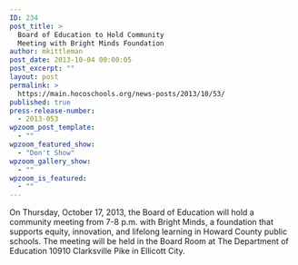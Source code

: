 ```yaml
---
ID: 234
post_title: >
  Board of Education to Hold Community
  Meeting with Bright Minds Foundation
author: mkittleman
post_date: 2013-10-04 00:00:05
post_excerpt: ""
layout: post
permalink: >
  https://main.hocoschools.org/news-posts/2013/10/53/
published: true
press-release-number:
  - 2013-053
wpzoom_post_template:
  - ""
wpzoom_featured_show:
  - "Don't Show"
wpzoom_gallery_show:
  - ""
wpzoom_is_featured:
  - ""
---
```

On Thursday, October 17, 2013, the Board of Education will hold a community meeting from 7-8 p.m. with Bright Minds, a foundation that supports equity, innovation, and lifelong learning in Howard County public schools. The meeting will be held in the Board Room at The Department of Education 10910 Clarksville Pike in Ellicott City.